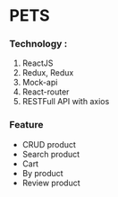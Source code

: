 # PETS
### Technology :
 1. ReactJS
 2. Redux, Redux
 3. Mock-api
 4. React-router
 5. RESTFull API with axios
 ### Feature
 - CRUD product
 - Search product
 - Cart
 - By product
 - Review product